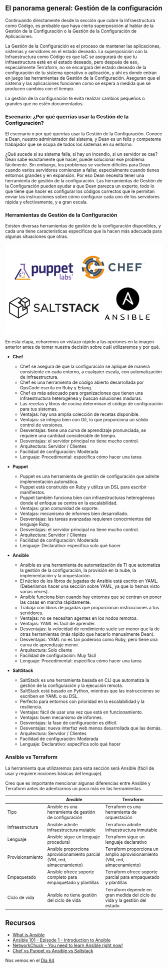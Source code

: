 ## El panorama general: Gestión de la configuración

Continuando directamente desde la sección que cubre la Infraestructura como Código, es probable que haya cierta superposición al hablar de la Gestión de la Configuración o la Gestión de la Configuración de Aplicaciones.

La Gestión de la Configuración es el proceso de mantener las aplicaciones, sistemas y servidores en el estado deseado. La superposición con la Infraestructura como Código es que IaC se asegurará de que tu infraestructura esté en el estado deseado, pero después de eso, especialmente Terraform, no se encargará del estado deseado de la configuración de tu sistema operativo o aplicación, y ahí es donde entran en juego las herramientas de Gestión de la Configuración. Aseguran que el sistema y las aplicaciones funcionen como se espera a medida que se producen cambios con el tiempo.

La gestión de la configuración te evita realizar cambios pequeños o grandes que no estén documentados.

### Escenario: ¿Por qué querrías usar la Gestión de la Configuración?

El escenario o por qué querrías usar la Gestión de la Configuración. Conoce a Dean, nuestro administrador del sistema, y Dean es un feliz y competente trabajador que se ocupa de todos los sistemas en su entorno.

¿Qué sucede si su sistema falla, si hay un incendio, si un servidor se cae? Dean sabe exactamente qué hacer, puede solucionar ese problema fácilmente. Sin embargo, los problemas se vuelven difíciles para Dean cuando varios servidores comienzan a fallar, especialmente cuando tienes entornos grandes y en expansión. Por eso Dean necesita tener una herramienta de gestión de la configuración. Las herramientas de Gestión de la Configuración pueden ayudar a que Dean parezca un experto, todo lo que tiene que hacer es configurar los códigos correctos que le permitan enviar las instrucciones sobre cómo configurar cada uno de los servidores rápida y efectivamente, y a gran escala.

### Herramientas de Gestión de la Configuración

Existen diversas herramientas de gestión de la configuración disponibles, y cada una tiene características específicas que la hacen más adecuada para algunas situaciones que otras.

![](Images/Day63_config1.png)

En esta etapa, echaremos un vistazo rápido a las opciones en la imagen anterior antes de tomar nuestra decisión sobre cuál utilizaremos y por qué.

- **Chef**

  - Chef se asegura de que la configuración se aplique de manera consistente en cada entorno, a cualquier escala, con automatización de infraestructura.
  - Chef es una herramienta de código abierto desarrollada por OpsCode escrita en Ruby y Erlang.
  - Chef es más adecuado para organizaciones que tienen una infraestructura heterogénea y buscan soluciones maduras.
  - Las recetas y libros de cocina determinan el código de configuración para tus sistemas.
  - Ventajas: hay una amplia colección de recetas disponible.
  - Ventajas: se integra bien con Git, lo que proporciona un sólido control de versiones.
  - Desventajas: tiene una curva de aprendizaje pronunciada, se requiere una cantidad considerable de tiempo.
  - Desventajas: el servidor principal no tiene mucho control.
  - Arquitectura: Servidor / Clientes
  - Facilidad de configuración: Moderada
  - Lenguaje: Procedimental: especifica cómo hacer una tarea

- **Puppet**

  - Puppet es una herramienta de gestión de configuración que admite implementación automática.
  - Puppet está construido en Ruby y utiliza un DSL para escribir manifiestos.
  - Puppet también funciona bien con infraestructuras heterogéneas donde el enfoque se centra en la escalabilidad.
  - Ventajas: gran comunidad de soporte.
  - Ventajas: mecanismo de informes bien desarrollado.
  - Desventajas: las tareas avanzadas requieren conocimientos del lenguaje Ruby.
  - Desventajas: el servidor principal no tiene mucho control.
  - Arquitectura: Servidor / Clientes
  - Facilidad de configuración: Moderada
  - Lenguaje: Declarativo: especifica solo qué hacer

- **Ansible**

  - Ansible es una herramienta de automatización de TI que automatiza la gestión de la configuración, la provisión en la nube, la implementación y la orquestación.
  - El núcleo de los libros de jugadas de Ansible está escrito en YAML. (Deberíamos hacer una sección sobre YAML, ya que lo hemos visto varias veces).
  - Ansible funciona bien cuando hay entornos que se centran en poner las cosas en marcha rápidamente.
  - Trabaja con libros de jugadas que proporcionan instrucciones a tus servidores.
  - Ventajas: no se necesitan agentes en los nodos remotos.
  - Ventajas: YAML es fácil de aprender.
  - Desventajas: la velocidad de rendimiento suele ser menor que la de otras herramientas (más rápido que hacerlo   manualmente Dean).
  - Desventajas: YAML no es tan poderoso como Ruby, pero tiene una curva de aprendizaje menor.
  - Arquitectura: Solo cliente  
  - Facilidad de configuración: Muy fácil
  - Lenguaje: Procedimental: especifica cómo hacer una tarea

- **SaltStack**

  - SaltStack es una herramienta basada en CLI que automatiza la gestión de la configuración y la ejecución remota.
  - SaltStack está basado en Python, mientras que las instrucciones se escriben en YAML o su DSL.
  - Perfecto para entornos con prioridad en la escalabilidad y la resiliencia.
  - Ventajas: fácil de usar una vez que está en funcionamiento.
  - Ventajas: buen mecanismo de informes.
  - Desventajas: la fase de configuración es difícil.
  - Desventajas: nueva interfaz web menos desarrollada que las demás.
  - Arquitectura: Servidor / Clientes
  - Facilidad de configuración: Moderada
  - Lenguaje: Declarativo: especifica solo qué hacer

### Ansible vs Terraform

La herramienta que utilizaremos para esta sección será Ansible (fácil de usar y requiere nociones básicas del lenguaje).

Creo que es importante mencionar algunas diferencias entre Ansible y Terraform antes de adentrarnos un poco más en las herramientas.

|                  | Ansible                                                                 | Terraform                                                                   |
| ---------------- | ----------------------------------------------------------------------- | --------------------------------------------------------------------------- |
| Tipo             | Ansible es una herramienta de gestión de configuración                  | Terraform es una herramienta de orquestación                                |
| Infraestructura  | Ansible admite infraestructura mutable                                  | Terraform admite infraestructura inmutable                                  |
| Lenguaje         | Ansible sigue un lenguaje procedural                                    | Terraform sigue un lenguaje declarativo                                     |
| Provisionamiento | Ansible proporciona aprovisionamiento parcial (VM, red, almacenamiento) | Terraform proporciona un amplio aprovisionamiento (VM, red, almacenamiento) |
| Empaquetado      | Ansible ofrece soporte completo para empaquetado y plantillas           | Terraform ofrece soporte parcial para empaquetado y plantillas              |
| Ciclo de vida    | Ansible no tiene gestión del ciclo de vida                              | Terraform depende en gran medida del ciclo de vida y la gestión del estado  |


## Recursos

- [What is Ansible](https://www.youtube.com/watch?v=1id6ERvfozo)
- [Ansible 101 - Episode 1 - Introduction to Ansible](https://www.youtube.com/watch?v=goclfp6a2IQ)
- [NetworkChuck - You need to learn Ansible right now!](https://www.youtube.com/watch?v=5hycyr-8EKs&t=955s)
- [Chef vs Puppet vs Ansible vs Saltstack](https://vergaracarmona.es/chef-vs-puppet-vs-ansible-vs-saltstack/)

Nos vemos en el [Día 64](day64.md)
